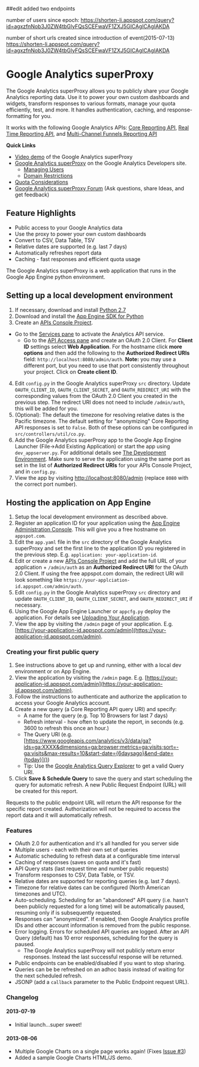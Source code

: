 ##edit
added two endpoints

number of users since epoch:
https://shorten-li.appspot.com/query?id=agxzfnNob3J0ZW4tbGlyFQsSCEFwaVF1ZXJ5GICAgICAgIAKDA

number of short urls created since introduction of event(2015-07-13)
https://shorten-li.appspot.com/query?id=agxzfnNob3J0ZW4tbGlyFQsSCEFwaVF1ZXJ5GICAgICAgIAKDA



# Google Analytics superProxy

The Google Analytics superProxy allows you to publicly share your Google
Analytics reporting data. Use it to power your own custom dashboards and
widgets, transform responses to various formats, manage your quota
efficiently, test, and more. It handles authentication, caching, and
response-formatting for you.

It works with the following Google Analytics APIs:
[Core Reporting API](https://developers.google.com/analytics/devguides/reporting/core/v3/),
[Real Time Reporting API](https://developers.google.com/analytics/devguides/reporting/realtime/v3/),
and [Multi-Channel Funnels Reporting API](https://developers.google.com/analytics/devguides/reporting/mcf/v3/)

**Quick Links**

- [Video demo](http://www.youtube.com/watch?v=8Or8KIhpsqg) of the
  Google Analytics superProxy
- [Google Analytics superProxy](https://developers.google.com/analytics/solutions/google-analytics-super-proxy)
  on the Google Analytics Developers site.
  - [Managing Users](https://developers.google.com/analytics/solutions/google-analytics-super-proxy#manage-users)
  - [Domain Restrictions](https://developers.google.com/analytics/solutions/google-analytics-super-proxy#domain)
- [Quota Considerations](https://developers.google.com/analytics/solutions/google-analytics-super-proxy#quota)
- [Google Analytics superProxy Forum](https://groups.google.com/forum/#!forum/google-analytics-super-proxy) (Ask questions, share Ideas, and get feedback)

## Feature Highlights
- Public access to your Google Analytics data
- Use the proxy to power your own custom dashboards
- Convert to CSV, Data Table, TSV
- Relative dates are supported (e.g. last 7 days)
- Automatically refreshes report data
- Caching - fast responses and efficient quota usage

The Google Analytics superProxy is a web application that runs in the
Google App Engine python environment.

## Setting up a local development environment
1.  If necessary, download and install [Python 2.7](http://www.python.org/getit/releases/2.7/)
2.  Download and install the [App Engine SDK for Python](https://developers.google.com/appengine/downloads#Google_App_Engine_SDK_for_Python)
3.  Create an [APIs Console Project](https://code.google.com/apis/console/).
  - Go to the [Services pane](https://code.google.com/apis/console/#:services)
    to activate the Analytics API service.
	- Go to the [API Access pane](https://code.google.com/apis/console/#:access)
    and create an OAuth 2.0 Client. For **Client ID** settings select
    **Web Application**. For the hostname click **more options** and then add
    the following to the **Authorized Redirect URIs** field:
    `http://localhost:8080/admin/auth`. **Note:** you may use a different port,
    but you need to use that port consistently throughout your project. Click on
    **Create client ID**.
4.  Edit `config.py` in the Google Analytics superProxy `src` directory. Update
    `OAUTH_CLIENT_ID`, `OAUTH_CLIENT_SECRET`, and `OAUTH_REDIRECT_URI` with
	  the corresponding values from the OAuth 2.0 Client you created in the
    previous step. The redirect URI does not need to include `/admin/auth`,
    this will be added for you.
5.  (Optional): The default the timezone for resolving relative dates is the
    Pacific timezone. The default setting for "anonymizing" Core Reporting API
    responses is set to `False`. Both of these options can be configured in
    `src/controllers/util/co.py`.
6.  Add the Google Analytics superProxy app to the Google App Engine Launcher
    (File->Add Existing Application) or start the app using `dev_appserver.py`.
    For additional details see [The Development Environment](https://developers.google.com/appengine/docs/python/gettingstartedpython27/devenvironment).
    Make sure to serve the application using the same port as set in the list of
    **Authorized Redirect URIs** for your APIs Console Project, and in
    `config.py`.
7.  View the app by visiting [http://localhost:8080/admin](http://localhost:8080/admin)
    (replace `8080` with the correct port number).

## Hosting the application on App Engine
1.  Setup the local development environment as described above.
2.  Register an application ID for your application using the
    [App Engine Administration Console](https://appengine.google.com/). This
    will give you a free hostname on `appspot.com`.
3.  Edit the `app.yaml` file in the `src` directory of the Google Analytics
    superProxy and set the first line to the application ID you registered in
    the previous step. E.g. `application: your-application-id`.
4.  Edit or create a new
    [APIs Console Project](https://code.google.com/apis/console/#:access) and
    add the full URL of your application + `/admin/auth` as an
    **Authorized Redirect URI** for the OAuth 2.0 Client. If using the free
    appspot.com domain, the redirect URI will look something like
    `https://your-applciation-id.appspot.com/admin/auth`.
5.  Edit `config.py` in the Google Analytics superProxy `src` directory and
    update `OAUTH_CLIENT_ID`, `OAUTH_CLIENT_SECRET`, and `OAUTH_REDIRECT_URI`
    if necessary.
6.  Using the Google App Engine Launcher or `appcfg.py` deploy the application.
    For details see
    [Uploading Your Application](https://developers.google.com/appengine/docs/python/gettingstartedpython27/uploading).
7.  View the app by visiting the `/admin` page of your application. E.g.
    [https://your-application-id.appspot.com/admin](https://your-application-id.appspot.com/admin).

### Creating your first public query
1.  See instructions above to get up and running, either with a local dev
    environment or on App Engine.
2.  View the application by visiting the `/admin` page. E.g.
    [https://your-application-id.appspot.com/admin](https://your-application-id.appspot.com/admin).
2. 	Follow the instructions to authenticate and authorize the application to
    access your Google Analytics account.
3.  Create a new query (a Core Reporting API query URI) and specify:
    - A name for the query (e.g. Top 10 Browsers for last 7 days)
    - Refresh interval - how often to update the report, in seconds (e.g. 3600
      to refresh this once an hour.)
    - The Query URI (e.g. [https://www.googleapis.com/analytics/v3/data/ga?ids=ga:XXXX&dimensions=ga:browser;metrics=ga:visits;sort=-ga:visits&max-results=10&start-date={6daysago}&end-date={today}]())
    - Tip: Use the
      [Google Analytics Query Explorer](http://ga-dev-tools.appspot.com/explorer/)
      to get a valid Query URI.
4.  Click **Save & Schedule Query** to save the query and start scheduling the
    query for automatic refresh. A new Public Request Endpoint (URL) will be
    created for this report.

Requests to the public endpoint URL will return the API response for the
specific report created. Authorization will not be required to access the
report data and it will automatically refresh.

### Features
- OAuth 2.0 for authentication and it's all handled for you server side
-	Multiple users - each with their own set of queries
-	Automatic scheduling to refresh data at a configurable time interval
-	Caching of responses (saves on quota and it's fast)
- API Query stats (last request time and number public requests)
- Transform responses to CSV, Data Table, or TSV.
- Relative dates are supported for reporting queries (e.g. last 7 days).
- Timezone for relative dates can be configured (North American timezones and UTC).
- Auto-scheduling. Scheduling for an "abandoned" API query (i.e. hasn't been
  publicly requested for a long time) will be automatically paused, resuming
  only if is subsequently requested.
- Responses can "anonymized". If enabled, then Google Analytics profile IDs and
  other account information is removed from the public response.
- Error logging. Errors for scheduled API queries are logged. After an API Query
  (default) has 10 error responses, scheduling for the query is paused.
  - The Google Analytics superProxy will not publicly return error responses.
    Instead the last successful response will be returned.
- Public endpoints can be enabled/disabled if you want to stop sharing.
- Queries can be be refreshed on an adhoc basis instead of waiting for the next
  scheduled refresh.
- JSONP (add a `callback` parameter to the Public Endpoint request URL).

### Changelog
#### 2013-07-19
- Initial launch...super sweet!
#### 2013-08-06
- Multiple Google Charts on a single page works again! (Fixes [Issue #3](https://github.com/googleanalytics/google-analytics-super-proxy/issues/3))
- Added a sample Google Charts HTML/JS demo.